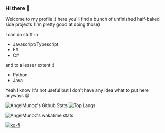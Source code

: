 ### Hi there 👋

Welcome to my profile :) here you'll find a bunch of unfinished half-baked side projects (I'm pretty good at doing those)

I can do stuff in 

- Javascript/Typescript
- F#
- C#

and to a lesser extent :)

- Python
- Java

Yeah I know it's not useful but I don't have any idea what to put here anyways 😁

![AngelMunoz's Github Stats](https://github-readme-stats.vercel.app/api?username=AngelMunoz&count_private=true&show_icons=true&theme=gotham)
![Top Langs](https://github-readme-stats.vercel.app/api/top-langs/?username=AngelMunoz&theme=gotham)

![AngelMunoz's wakatime stats](https://github-readme-stats.vercel.app/api/wakatime?username=Daniel_Tuna&theme=gotham)





[![ko-fi](https://www.ko-fi.com/img/githubbutton_sm.svg)](https://ko-fi.com/L4L02EUS2)

